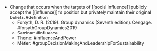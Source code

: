 - Change that occurs when the targets of [[social influence]] publicly accept the [[influence]]r’s position but privately maintain their original beliefs. #definition
	- Forsyth, D. R. (2019). Group dynamics (Seventh edition). Cengage. #forsythGroupDynamics2019
	- Seminar: #influence
	- Theme: #influenceAndPower
	- Métier: #groupDecisionMakingAndLeadershipForSustainability